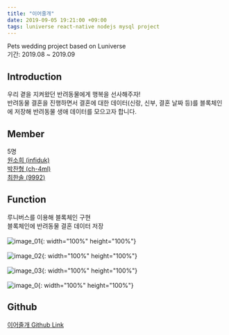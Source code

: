 ```yaml
---
title: "이어줄개"
date: 2019-09-05 19:21:00 +09:00
tags: luniverse react-native nodejs mysql project
---
```


Pets wedding project based on Luniverse
<br />기간: 2019.08 ~ 2019.09

## Introduction
우리 곁을 지켜왔던 반려동물에게 행복을 선사해주자!
<br />반려동물 결혼을 진행하면서 결혼에 대한 데이터(신랑, 신부, 결혼 날짜 등)를 블록체인에 저장해 반려동물 생애 데이터를 모으고자 합니다.

## Member
5명
<br />[원소희 (infiduk)](https://github.com/infiduk)
<br />[박찬형 (ch-4ml)](https://github.com/ch-4ml)
<br />[최한솔 (9992)](https://github.com/9992)

## Function
루니버스를 이용해 블록체인 구현
<br />블록체인에 반려동물 결혼 데이터 저장
<br /><br />![image_01](https://user-images.githubusercontent.com/48206157/67188184-c1de0b80-f426-11e9-8782-1336a12deeef.jpg){: width="100%" height="100%"}
<br /><br />![image_02](https://user-images.githubusercontent.com/48206157/67188186-c276a200-f426-11e9-931d-d01421feefdf.jpg){: width="100%" height="100%"}
<br /><br />![image_03](https://user-images.githubusercontent.com/48206157/67188187-c30f3880-f426-11e9-985f-d3512fa8b543.jpg){: width="100%" height="100%"}
<br /><br />![image_0](https://user-images.githubusercontent.com/48206157/67188185-c276a200-f426-11e9-8c30-23e5690e5626.jpg){: width="100%" height="100%"}

## Github
[이어줄개 Github Link](https://github.com/infiduk/dog-ground-app-ex)